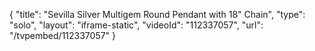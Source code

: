 {
    "title": "Sevilla Silver Multigem Round Pendant with 18\" Chain",
    "type": "solo",
    "layout": "iframe-static",
    "videoId": "112337057",
    "url": "\/tvpembed\/112337057"
}